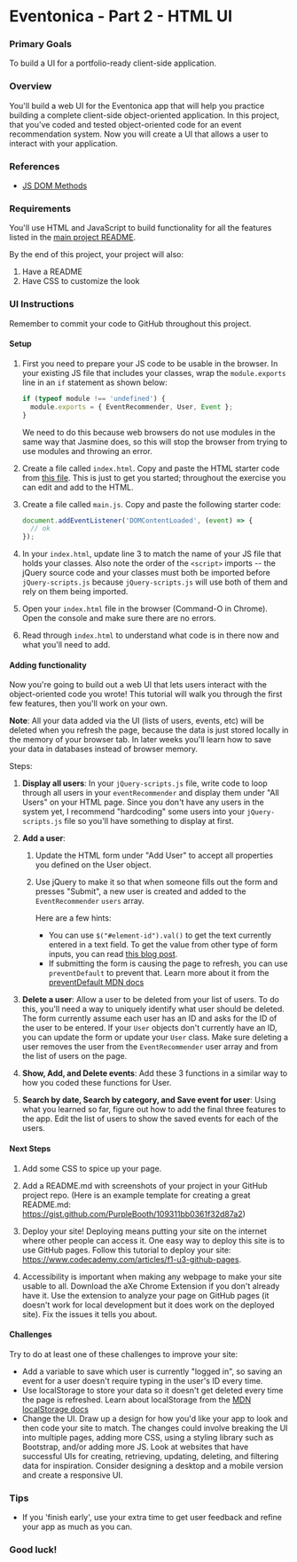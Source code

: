 # Eventonica - Part 2 - HTML UI

### Primary Goals

To build a UI for a portfolio-ready client-side application.

### Overview

You'll build a web UI for the Eventonica app that will help you practice building a complete client-side object-oriented application. In this project, that you've coded and tested object-oriented code for an event recommendation system. Now you will create a UI that allows a user to interact with your application.

### References

- [JS DOM Methods](/web/js-dom-methods.md)

### Requirements

You'll use HTML and JavaScript to build functionality for all the features listed in the [main project README](./README.md#project-requirements).

By the end of this project, your project will also:

1. Have a README
2. Have CSS to customize the look

### UI Instructions

Remember to commit your code to GitHub throughout this project.

#### Setup

1. First you need to prepare your JS code to be usable in the browser. In your existing JS file that includes your classes, wrap the `module.exports` line in an `if` statement as shown below:

   ```js
   if (typeof module !== 'undefined') {
     module.exports = { EventRecommender, User, Event };
   }
   ```

   We need to do this because web browsers do not use modules in the same way that Jasmine does, so this will stop the browser from trying to use modules and throwing an error.

1. Create a file called `index.html`. Copy and paste the HTML starter code from [this file](starter-code/index.html). This is just to get you started; throughout the exercise you can edit and add to the HTML.

1. Create a file called `main.js`. Copy and paste the following starter code:

   ```js
   document.addEventListener('DOMContentLoaded', (event) => {
     // ok
   });
   ```

1. In your `index.html`, update line 3 to match the name of your JS file that holds your classes.
   Also note the order of the `<script>` imports -- the jQuery source code and your classes must both be imported before `jQuery-scripts.js` because `jQuery-scripts.js` will use both of them and rely on them being imported.

1. Open your `index.html` file in the browser (Command-O in Chrome). Open the console and make sure there are no errors.

1. Read through `index.html` to understand what code is in there now and what you'll need to add.

#### Adding functionality

Now you're going to build out a web UI that lets users interact with the object-oriented code you wrote! This tutorial will walk you through the first few features, then you'll work on your own.

**Note**: All your data added via the UI (lists of users, events, etc) will be deleted when you refresh the page, because the data is just stored locally in the memory of your browser tab. In later weeks you'll learn how to save your data in databases instead of browser memory.

Steps:

1. **Display all users**: In your `jQuery-scripts.js` file, write code to loop through all users in your `eventRecommender` and display them under "All Users" on your HTML page. Since you don't have any users in the system yet, I recommend "hardcoding" some users into your `jQuery-scripts.js` file so you'll have something to display at first.

1. **Add a user**:

   1. Update the HTML form under "Add User" to accept all properties you defined on the User object.
   1. Use jQuery to make it so that when someone fills out the form and presses "Submit", a new user is created and added to the `EventRecommender` `users` array.

      Here are a few hints:

      - You can use `$("#element-id").val()` to get the text currently entered in a text field. To get the value from other type of form inputs, you can read [this blog post](https://medium.com/@bruce.sarah.a/getting-form-values-with-jquery-7d456cb82080).
      - If submitting the form is causing the page to refresh, you can use `preventDefault` to prevent that. Learn more about it from the [preventDefault MDN docs](https://developer.mozilla.org/en-US/docs/Web/API/Event/preventDefault)

1. **Delete a user**: Allow a user to be deleted from your list of users. To do this, you'll need a way to uniquely identify what user should be deleted. The form currently assume each user has an ID and asks for the ID of the user to be entered. If your `User` objects don't currently have an ID, you can update the form or update your `User` class.
   Make sure deleting a user removes the user from the `EventRecommender` user array and from the list of users on the page.

1. **Show, Add, and Delete events**: Add these 3 functions in a similar way to how you coded these functions for User.

1. **Search by date, Search by category, and Save event for user**: Using what you learned so far, figure out how to add the final three features to the app. Edit the list of users to show the saved events for each of the users.

#### Next Steps

1. Add some CSS to spice up your page.

1. Add a README.md with screenshots of your project in your GitHub project repo. (Here is an example template for creating a great README.md: https://gist.github.com/PurpleBooth/109311bb0361f32d87a2)

1. Deploy your site! Deploying means putting your site on the internet where other people can access it. One easy way to deploy this site is to use GitHub pages. Follow this tutorial to deploy your site: https://www.codecademy.com/articles/f1-u3-github-pages.

1. Accessibility is important when making any webpage to make your site usable to all. Download the aXe Chrome Extension if you don't already have it. Use the extension to analyze your page on GitHub pages (it doesn't work for local development but it does work on the deployed site). Fix the issues it tells you about.

#### Challenges

Try to do at least one of these challenges to improve your site:

- Add a variable to save which user is currently "logged in", so saving an event for a user doesn't require typing in the user's ID every time.
- Use localStorage to store your data so it doesn't get deleted every time the page is refreshed. Learn about localStorage from the [MDN localStorage docs](https://developer.mozilla.org/en-US/docs/Web/API/Window/localStorage)
- Change the UI. Draw up a design for how you'd like your app to look and then code your site to match. The changes could involve breaking the UI into multiple pages, adding more CSS, using a styling library such as Bootstrap, and/or adding more JS. Look at websites that have successful UIs for creating, retrieving, updating, deleting, and filtering data for inspiration. Consider designing a desktop and a mobile version and create a responsive UI.

### Tips

- If you 'finish early', use your extra time to get user feedback and refine your app as much as you can.

### Good luck!
